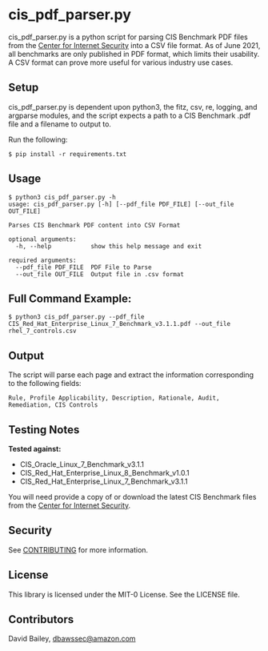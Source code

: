 # cis_pdf_parser.py

cis_pdf_parser.py is a python script for parsing CIS Benchmark PDF files from the [Center for Internet Security](https://www.cisecurity.org/cis-benchmarks/) into a CSV file format. As of June 2021, all benchmarks are only published in PDF format, which limits their usability. A CSV format can prove more useful for various industry use cases.

## Setup

cis_pdf_parser.py is dependent upon python3, the fitz, csv, re, logging, and argparse modules, and the script expects a path to a CIS Benchmark .pdf file and a filename to output to.

Run the following:
```
$ pip install -r requirements.txt
```

## Usage

```
$ python3 cis_pdf_parser.py -h
usage: cis_pdf_parser.py [-h] [--pdf_file PDF_FILE] [--out_file OUT_FILE]

Parses CIS Benchmark PDF content into CSV Format

optional arguments:
  -h, --help           show this help message and exit

required arguments:
  --pdf_file PDF_FILE  PDF File to Parse
  --out_file OUT_FILE  Output file in .csv format
```

## Full Command Example:

```
$ python3 cis_pdf_parser.py --pdf_file CIS_Red_Hat_Enterprise_Linux_7_Benchmark_v3.1.1.pdf --out_file rhel_7_controls.csv
```

## Output

The script will parse each page and extract the information corresponding to the following fields:

```
Rule, Profile Applicability, Description, Rationale, Audit, Remediation, CIS Controls
```

## Testing Notes

**Tested against:**

* CIS_Oracle_Linux_7_Benchmark_v3.1.1
* CIS_Red_Hat_Enterprise_Linux_8_Benchmark_v1.0.1
* CIS_Red_Hat_Enterprise_Linux_7_Benchmark_v3.1.1

You will need provide a copy of or download the latest CIS Benchmark files from the [Center for Internet Security](https://learn.cisecurity.org/benchmarks).

## Security

See [CONTRIBUTING](CONTRIBUTING.md#security-issue-notifications) for more information.

## License

This library is licensed under the MIT-0 License. See the LICENSE file.

## Contributors

David Bailey, [dbawssec@amazon.com](mailto:dbawssec@amazon.com)
